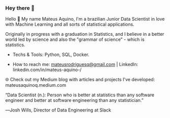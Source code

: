 ### Hey there 👋

Hello 👋
My name Mateus Aquino, I'm a brazilian Junior Data Scientist in love with Machine Learning and all sorts of statistical applications.

Originally in progress with a graduation in Statistics, and I believe in a better world led by science and also the "grammar of science" - which is statistics.

- Techs & Tools: Python, SQL, Docker.

- How to reach me: mateusrodriguesq@gmail.com | LinkedIn: linkedin.com/in/mateus-aquino-/

🌐 Check out my Medium blog with articles and projects I've developed: mateusaquinoq.medium.com





“Data Scientist (n.): Person who is better at statistics than any software engineer and better at software engineering than any statistician.”

―Josh Wills, Director of Data Engineering at Slack
